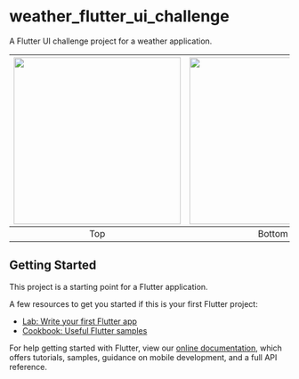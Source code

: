# weather_flutter_ui_challenge

A Flutter UI challenge project for a weather application.

| <img src="assets/ss1.png" width="300"/> | <img src="assets/ss2.png" width="300"/> 
|:---:|:---:|
|Top| Bottom|

## Getting Started

This project is a starting point for a Flutter application.

A few resources to get you started if this is your first Flutter project:

- [Lab: Write your first Flutter app](https://flutter.dev/docs/get-started/codelab)
- [Cookbook: Useful Flutter samples](https://flutter.dev/docs/cookbook)

For help getting started with Flutter, view our
[online documentation](https://flutter.dev/docs), which offers tutorials,
samples, guidance on mobile development, and a full API reference.
